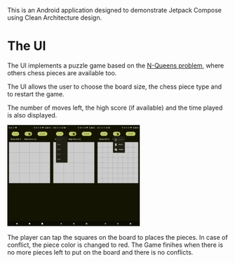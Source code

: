 This is an Android application designed to demonstrate Jetpack Compose
using Clean Architecture design.

# The UI
The UI implements a puzzle game based on the
[N-Queens problem](https://en.wikipedia.org/wiki/Eight_queens_puzzle), 
where others chess pieces are available too.

The UI allows the user to choose the board size, the chess piece type and to restart the game.

The number of moves left, the high score (if available) and the time played is also displayed.

<img src="docs/MainScreen1.png" width="20%" alt="Main Screen"><img src="docs/MainScreen2.png" width="20%" alt="Main Screen"><img src="docs/MainScreen3.png" width="20%" alt="Main Screen">

The player can tap the squares on the board to places the pieces. In case of conflict, the piece color is changed to red. The Game finihes when there is no more pieces left to put on the board and there is no conflicts.
